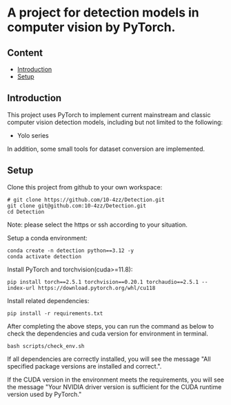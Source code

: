 # A project for detection models in computer vision by PyTorch.

## Content
- [Introduction](#introduction)
- [Setup](#setup)

## Introduction
This project uses PyTorch to implement current mainstream and classic computer vision detection models, including but not limited to the following:
- Yolo series

In addition, some small tools for dataset conversion are implemented.

## Setup
Clone this project from github to your own workspace:
````
# git clone https://github.com/10-4zz/Detection.git
git clone git@github.com:10-4zz/Detection.git
cd Detection
````
Note: please select the https or ssh according to your situation.

Setup a conda environment:
````
conda create -n detection python==3.12 -y
conda activate detection
````

Install PyTorch and torchvision(cuda>=11.8):
````
pip install torch==2.5.1 torchvision==0.20.1 torchaudio==2.5.1 --index-url https://download.pytorch.org/whl/cu118
````

Install related dependencies:
````
pip install -r requirements.txt
````

After completing the above steps, you can run the command as below to check the dependencies and cuda version for environment in terminal.
````
bash scripts/check_env.sh
````
If all dependencies are correctly installed, you will see the message "All specified package versions are installed and correct.".

If the CUDA version in the environment meets the requirements, you will see the message "Your NVIDIA driver version is sufficient for the CUDA runtime version used by PyTorch."